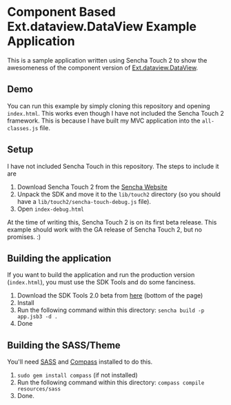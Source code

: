 # Component Based Ext.dataview.DataView Example Application

This is a sample application written using Sencha Touch 2 to show the awesomeness of the component version of [Ext.dataview.DataView](http://docs.sencha.com/touch/2-0/#!/api/Ext.dataview.DataView).

## Demo

You can run this example by simply cloning this repository and opening `index.html`. This works even though I have not included the Sencha Touch 2 framework. This is because I have built my MVC application into the `all-classes.js` file.

## Setup

I have not included Sencha Touch in this repository. The steps to include it are

1. Download Sencha Touch 2 from the [Sencha Website](http://www.sencha.com/products/touch/download/)
2. Unpack the SDK and move it to the `lib/touch2` directory (so you should have a `lib/touch2/sencha-touch-debug.js` file).
3. Open `index-debug.html`

At the time of writing this, Sencha Touch 2 is on its first beta release. This example should work with the GA release of Sencha Touch 2, but no promises. :)

## Building the application

If you want to build the application and run the production version (`index.html`), you must use the SDK Tools and do some fanciness.

1. Download the SDK Tools 2.0 beta from [here](http://www.sencha.com/products/sdk-tools/) (bottom of the page)
2. Install
3. Run the following command within this directory: `sencha build -p app.jsb3 -d .`
4. Done

## Building the SASS/Theme

You'll need [SASS](http://sass-lang.com/) and [Compass](http://compass-style.org/) installed to do this.

1. `sudo gem install compass` (if not installed)
2. Run the following command within this directory: `compass compile resources/sass`
3. Done.
